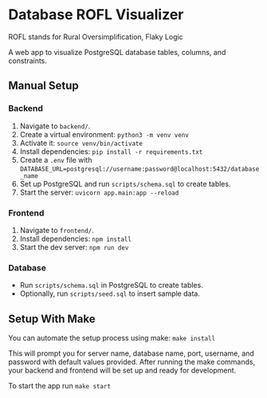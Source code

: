 # Database ROFL Visualizer
ROFL stands for Rural Oversimplification, Flaky Logic

A web app to visualize PostgreSQL database tables, columns, and constraints.

## Manual Setup

### Backend
1. Navigate to `backend/`.
2. Create a virtual environment: `python3 -m venv venv`
3. Activate it: `source venv/bin/activate`
4. Install dependencies: `pip install -r requirements.txt`
5. Create a `.env` file with `DATABASE_URL=postgresql://username:password@localhost:5432/database_name`
6. Set up PostgreSQL and run `scripts/schema.sql` to create tables.
7. Start the server: `uvicorn app.main:app --reload`

### Frontend
1. Navigate to `frontend/`.
2. Install dependencies: `npm install`
3. Start the dev server: `npm run dev`

### Database
- Run `scripts/schema.sql` in PostgreSQL to create tables.
- Optionally, run `scripts/seed.sql` to insert sample data.

## Setup With Make

You can automate the setup process using make: `make install`

This will prompt you for server name, database name, port, username, and password with default values provided.
After running the make commands, your backend and frontend will be set up and ready for development.

To start the app run `make start`